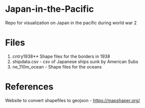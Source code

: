 # Japan-in-the-Pacific

Repo for visualization on Japan in the pacific during world war 2

# Files
  1. cntry1938** Shape files for the borders in 1938
  2. shipdata.csv - csv of Japanese ships sunk by American Subs
 3. ne_110m_ocean - Shape files for the oceans






# References

Website to convert shapefiles to geojson - https://mapshaper.org/ 

